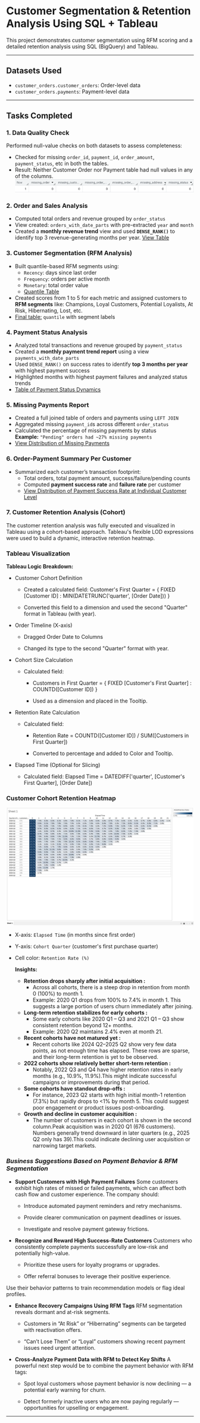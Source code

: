 # Customer Segmentation & Retention Analysis Using SQL + Tableau


This project demonstrates customer segmentation using RFM scoring and a detailed retention analysis using SQL (BigQuery) and Tableau.

---

## Datasets Used

- `customer_orders.customer_orders`: Order-level data
- `customer_orders.payments`: Payment-level data

---

## Tasks Completed

### 1. Data Quality Check

Performed null-value checks on both datasets to assess completeness:
- Checked for missing `order_id`, `payment_id`, `order_amount`, `payment_status`, etc in both the tables.
- Result: Neither Customer Order nor Payment table had null values in any of the columns.
  ![check for null values in the customer order table](Diagram/check_null.png)

### 2. Order and Sales Analysis

- Computed total orders and revenue grouped by `order_status`
- View created: `orders_with_date_parts` with pre-extracted `year` and `month`
- Created a **monthly revenue trend** view and used **`DENSE_RANK()`** to identify top 3 revenue-generating months per year. [View Table](ranked_month_by_revenue.png)


### 3. Customer Segmentation (RFM Analysis)

- Built quantile-based RFM segments using:
  - `Recency`: days since last order
  - `Frequency`: orders per active month
  - `Monetary`: total order value
  - [Quantile Table](Diagram/quantile_table.png)
- Created scores from 1 to 5 for each metric and assigned customers to **RFM segments** like:
  Champions, Loyal Customers, Potential Loyalists, At Risk, Hibernating, Lost, etc.
- [Final table:](RFM_SEGMENTATION.csv) `quantile` with segment labels

### 4. Payment Status Analysis

- Analyzed total transactions and revenue grouped by `payment_status`
- Created a **monthly payment trend report** using a view `payments_with_date_parts`
- Used `DENSE_RANK()` on success rates to identify **top 3 months per year** with highest payment success
- Highlighted months with highest payment failures and analyzed status trends
- [Table of Payment Status Dynamics](Diagram/payment_status_dynamics_over_month.png)

### 5. Missing Payments Report

- Created a full joined table of orders and payments using `LEFT JOIN`
- Aggregated missing `payment_id`s across different `order_status`
- Calculated the percentage of missing payments by status  
  **Example:** `"Pending" orders had ~27% missing payments`
- [View Distribution of Missing Payments](Diagram/percentage_of_missing_payments.png)  

### 6. Order-Payment Summary Per Customer

- Summarized each customer’s transaction footprint:
  - Total orders, total payment amount, success/failure/pending counts
  - Computed **payment success rate** and **failure rate** per customer
  - [View Distribution of Payment Success Rate at Individual Customer Level](Diagram/payment_success-rate_by-customer.png)

### 7. Customer Retention Analysis (Cohort)

The customer retention analysis was fully executed and visualized in Tableau using a cohort-based approach. Tableau's flexible LOD expressions were used to build a dynamic, interactive retention heatmap.

### Tableau Visualization
   **Tableau Logic Breakdown:**
- Customer Cohort Definition

  - Created a calculated field:
    Customer's First Quarter =
    { FIXED [Customer ID] : MIN(DATETRUNC('quarter', [Order Date])) }

  - Converted this field to a dimension and used the second "Quarter" format in Tableau (with year).

- Order Timeline (X-axis)

  - Dragged Order Date to Columns

  - Changed its type to the second "Quarter" format with year.

- Cohort Size Calculation

  - Calculated field:
    - Customers in First Quarter =
    { FIXED [Customer's First Quarter] : COUNTD([Customer ID]) }

    - Used as a dimension and placed in the Tooltip.

- Retention Rate Calculation

  - Calculated field:
    - Retention Rate =
    COUNTD([Customer ID]) / SUM([Customers in First Quarter])

    - Converted to percentage and added to Color and Tooltip.

- Elapsed Time (Optional for Slicing)

  - Calculated field:
    Elapsed Time =
    DATEDIFF('quarter', [Customer's First Quarter], [Order Date])

### **Customer Cohort Retention Heatmap**

![Customer Retention Heatmap](Diagram/retention_rate_visualization_task5.png)

- X-axis: `Elapsed Time` (in months since first order)
- Y-axis: `Cohort Quarter` (customer's first purchase quarter)
- Cell color: `Retention Rate (%)`
  
  **Insights:**
  
  - **Retention drops sharply after initial acquisition :**
    - Across all cohorts, there is a steep drop in retention  from month 0 (100%) to month 1.
    - Example: 2020 Q1 drops from 100% to 7.4% in month 1. This suggests a large portion of users churn immediately after joining.
  - **Long-term retention stabilizes for early cohorts :**
    - Some early cohorts like 2020 Q1 – Q3 and 2021 Q1 – Q3 show consistent retention beyond 12+ months.
    - Example: 2020 Q2 maintains 2.4% even at month 21.
  - **Recent cohorts have not matured yet :**
    - Recent cohorts like 2024 Q2–2025 Q2 show very few data points, as not enough time has elapsed. These rows are sparse, and their long-term retention is yet to be observed.
  - **2022 cohorts show relatively better short-term retention :**
    - Notably, 2022 Q3 and Q4 have higher retention rates in early months (e.g., 10.9%, 11.9%).This might indicate successful campaigns or improvements during that period.
  - **Some cohorts have standout drop-offs :**
    - For instance, 2023 Q2 starts with high initial month-1 retention (7.3%) but rapidly drops to <1% by month 5. This could suggest poor engagement or product issues post-onboarding.
  - **Growth and decline in customer acquisition :**
    - The number of customers in each cohort is shown in the second column.Peak acquisition was in 2020 Q1 (676 customers). Numbers generally trend downward in later quarters (e.g., 2025 Q2 only has 39).This could indicate declining user acquisition or narrowing target markets.

### ***Business Suggestions Based on Payment Behavior & RFM Segmentation***
- **Support Customers with High Payment Failures**
Some customers exhibit high rates of missed or failed payments, which can affect both cash flow and customer experience. The company should:

  - Introduce automated payment reminders and retry mechanisms.

  - Provide clearer communication on payment deadlines or issues.

  - Investigate and resolve payment gateway frictions.

- **Recognize and Reward High Success-Rate Customers**
Customers who consistently complete payments successfully are low-risk and potentially high-value.

  - Prioritize these users for loyalty programs or upgrades.

  - Offer referral bonuses to leverage their positive experience.

Use their behavior patterns to train recommendation models or flag ideal profiles.

- **Enhance Recovery Campaigns Using RFM Tags**
RFM segmentation reveals dormant and at-risk segments.

  - Customers in “At Risk” or “Hibernating” segments can be targeted with reactivation offers.

  - “Can’t Lose Them” or “Loyal” customers showing recent payment issues need urgent attention.

- **Cross-Analyze Payment Data with RFM to Detect Key Shifts**
A powerful next step would be to combine the payment behavior with RFM tags:

  - Spot loyal customers whose payment behavior is now declining — a potential early warning for churn.

  - Detect formerly inactive users who are now paying regularly — opportunities for upselling or engagement.




---
